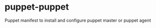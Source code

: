 puppet-puppet
=============

Puppet manifest to install and configure puppet master or puppet agent
